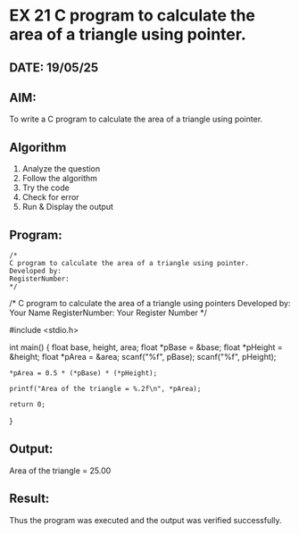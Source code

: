 # EX 21 C program to calculate the area of a triangle using pointer.
## DATE: 19/05/25
## AIM:
To write a C program to calculate the area of a triangle using pointer.

## Algorithm
1. Analyze the question
2. Follow the algorithm
3. Try the code
4.  Check for error
5. Run & Display the output

## Program:
```
/*
C program to calculate the area of a triangle using pointer.
Developed by: 
RegisterNumber:  
*/
```
/* C program to calculate the area of a triangle using pointers
   Developed by: Your Name
   RegisterNumber: Your Register Number
*/

#include <stdio.h>

int main() {
    float base, height, area;
    float *pBase = &base;
    float *pHeight = &height;
    float *pArea = &area;
    scanf("%f", pBase);
    scanf("%f", pHeight);

    *pArea = 0.5 * (*pBase) * (*pHeight);

    printf("Area of the triangle = %.2f\n", *pArea);

    return 0;
}

## Output:

Area of the triangle = 25.00

## Result:
Thus the program was executed and the output was verified successfully.
